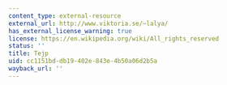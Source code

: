 ```yaml
---
content_type: external-resource
external_url: http://www.viktoria.se/~lalya/
has_external_license_warning: true
license: https://en.wikipedia.org/wiki/All_rights_reserved
status: ''
title: Tejp
uid: cc1151bd-db19-402e-843e-4b50a06d2b5a
wayback_url: ''
---
```


